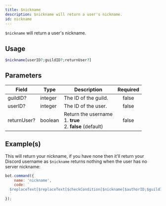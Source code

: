 ```yaml
---
title: $nickname
description: $nickname will return a user's nickname.
id: nickname
---
```


`$nickname` will return a user's nickname.

## Usage

```php
$nickname[userID?;guildID?;returnUser?]
```

## Parameters

| Field       | Type    | Description                                                          | Required |
| ----------- | ------- | -------------------------------------------------------------------- | :------: |
| guildID?    | integer | The ID of the guild.                                                 |  false   |
| userID?     | integer | The ID of the user.                                                  |  false   |
| returnUser? | boolean | Return the username <br /> 1. **true** <br /> 2. **false** (default) |  false   |

## Example(s)

This will return your nickname, if you have none then it'll return your Discord username as `$nickname` returns nothing
when the user has no server nickname:

```javascript
bot.command({
    name: 'nickname',
    code: `
  $replaceText[$replaceText[$checkCondition[$nickname[$authorID;$guildID;true]==];true;$username[$authorID]];false;$nickname[$authorID;$guildID;true]]
  `
});
```
